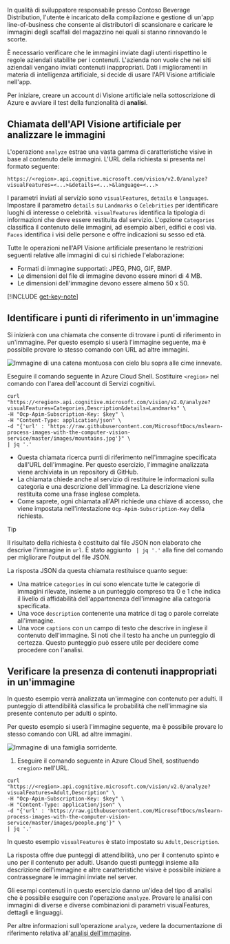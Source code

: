 In qualità di sviluppatore responsabile presso Contoso Beverage Distribution, l'utente è incaricato della compilazione e gestione di un'app line-of-business che consente ai distributori di scansionare e caricare le immagini degli scaffali del magazzino nei quali si stanno rinnovando le scorte. 

È necessario verificare che le immagini inviate dagli utenti rispettino le regole aziendali stabilite per i contenuti. L'azienda non vuole che nei siti aziendali vengano inviati contenuti inappropriati. Dati i miglioramenti in materia di intelligenza artificiale, si decide di usare l'API Visione artificiale nell'app. 

Per iniziare, creare un account di Visione artificiale nella sottoscrizione di Azure e avviare il test della funzionalità di **analisi**.

## <a name="calling-the-computer-vision-api-to-analyze-images"></a>Chiamata dell'API Visione artificiale per analizzare le immagini

L'operazione `analyze` estrae una vasta gamma di caratteristiche visive in base al contenuto delle immagini. L'URL della richiesta si presenta nel formato seguente:

`https://<region>.api.cognitive.microsoft.com/vision/v2.0/analyze?visualFeatures=<...>&details=<...>&language=<...>`

I parametri inviati al servizio sono `visualFeatures`, `details` e `languages`. Impostare il parametro `details` su `Landmarks` o `Celebrities` per identificare luoghi di interesse o celebrità. `visualFeatures` identifica la tipologia di informazioni che deve essere restituita dal servizio. L'opzione `Categories` classifica il contenuto delle immagini, ad esempio alberi, edifici e così via. `Faces` identifica i visi delle persone e offre indicazioni su sesso ed età.

Tutte le operazioni nell'API Visione artificiale presentano le restrizioni seguenti relative alle immagini di cui si richiede l'elaborazione:

- Formati di immagine supportati: JPEG, PNG, GIF, BMP. 
- Le dimensioni del file di immagine devono essere minori di 4 MB.
- Le dimensioni dell'immagine devono essere almeno 50 x 50.

[!INCLUDE [get-key-note](./get-key.md)]

## <a name="identify-landmarks-in-an-image"></a>Identificare i punti di riferimento in un'immagine

Si inizierà con una chiamata che consente di trovare i punti di riferimento in un'immagine. Per questo esempio si userà l'immagine seguente, ma è possibile provare lo stesso comando con URL ad altre immagini. 

![Immagine di una catena montuosa con cielo blu sopra alle cime innevate.](../media/3-mountains.jpg)

Eseguire il comando seguente in Azure Cloud Shell. Sostituire `<region>` nel comando con l'area dell'account di Servizi cognitivi.

```azurecli
curl "https://<region>.api.cognitive.microsoft.com/vision/v2.0/analyze?visualFeatures=Categories,Description&details=Landmarks" \
-H "Ocp-Apim-Subscription-Key: $key" \
-H "Content-Type: application/json" \
-d "{'url' : 'https://raw.githubusercontent.com/MicrosoftDocs/mslearn-process-images-with-the-computer-vision-service/master/images/mountains.jpg'}" \
| jq '.'
```

- Questa chiamata ricerca punti di riferimento nell'immagine specificata dall'URL dell'immagine. Per questo esercizio, l'immagine analizzata viene archiviata in un repository di GitHub. 
- La chiamata chiede anche al servizio di restituire le informazioni sulla categoria e una descrizione dell'immagine. La descrizione viene restituita come una frase inglese completa. 
- Come saprete, ogni chiamata all'API richiede una chiave di accesso, che viene impostata nell'intestazione `Ocp-Apim-Subscription-Key` della richiesta. 

> [!TIP]
> Il risultato della richiesta è costituito dal file JSON non elaborato che descrive l'immagine in `url`. È stato aggiunto ` | jq '.'` alla fine del comando per migliorare l'output del file JSON.

La risposta JSON da questa chiamata restituisce quanto segue:

- Una matrice `categories` in cui sono elencate tutte le categorie di immagini rilevate, insieme a un punteggio compreso tra 0 e 1 che indica il livello di affidabilità dell'appartenenza dell'immagine alla categoria specificata.
- Una voce `description` contenente una matrice di tag o parole correlate all'immagine.
- Una voce `captions` con un campo di testo che descrive in inglese il contenuto dell'immagine. Si noti che il testo ha anche un punteggio di certezza. Questo punteggio può essere utile per decidere come procedere con l'analisi.


## <a name="check-for-inappropriate-content-in-an-image"></a>Verificare la presenza di contenuti inappropriati in un'immagine

In questo esempio verrà analizzata un'immagine con contenuto per adulti. Il punteggio di attendibilità classifica le probabilità che nell'immagine sia presente contenuto per adulti o spinto. 

Per questo esempio si userà l'immagine seguente, ma è possibile provare lo stesso comando con URL ad altre immagini. 

![Immagine di una famiglia sorridente.](../media/3-people.png)

1. Eseguire il comando seguente in Azure Cloud Shell, sostituendo `<region>` nell'URL.

```azurecli
curl "https://<region>.api.cognitive.microsoft.com/vision/v2.0/analyze?visualFeatures=Adult,Description" \
-H "Ocp-Apim-Subscription-Key: $key" \
-H "Content-Type: application/json" \
-d "{'url' : 'https://raw.githubusercontent.com/MicrosoftDocs/mslearn-process-images-with-the-computer-vision-service/master/images/people.png'}" \
| jq '.'
```

In questo esempio `visualFeatures` è stato impostato su `Adult,Description`. 

La risposta offre due punteggi di attendibilità, uno per il contenuto spinto e uno per il contenuto per adulti. Usando questi punteggi insieme alla descrizione dell'immagine e altre caratteristiche visive è possibile iniziare a contrassegnare le immagini inviate nel server.

Gli esempi contenuti in questo esercizio danno un'idea del tipo di analisi che è possibile eseguire con l'operazione `analyze`. Provare le analisi con immagini di diverse e diverse combinazioni di parametri visualFeatures, dettagli e linguaggi.

Per altre informazioni sull'operazione `analyze`, vedere la documentazione di riferimento relativa all'[analisi dell'immagine](https://westus.dev.cognitive.microsoft.com/docs/services/5adf991815e1060e6355ad44/operations/56f91f2e778daf14a499e1fa).